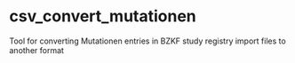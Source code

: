 # csv_convert_mutationen
 Tool for converting Mutationen entries in BZKF study registry import files to another format

